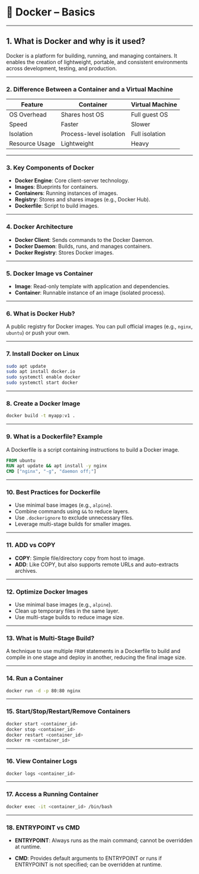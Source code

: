 # 🐳 Docker – Basics

---

## 1. What is Docker and why is it used?

Docker is a platform for building, running, and managing containers. It enables the creation of lightweight, portable, and consistent environments across development, testing, and production.

---

### 2. Difference Between a Container and a Virtual Machine

| Feature        | Container                  | Virtual Machine             |
|----------------|---------------------------|-----------------------------|
| OS Overhead    | Shares host OS             | Full guest OS               |
| Speed          | Faster                     | Slower                      |
| Isolation      | Process-level isolation    | Full isolation              |
| Resource Usage | Lightweight                | Heavy                       |

---

### 3. Key Components of Docker

- **Docker Engine**: Core client-server technology.
- **Images**: Blueprints for containers.
- **Containers**: Running instances of images.
- **Registry**: Stores and shares images (e.g., Docker Hub).
- **Dockerfile**: Script to build images.

---

### 4. Docker Architecture

- **Docker Client**: Sends commands to the Docker Daemon.
- **Docker Daemon**: Builds, runs, and manages containers.
- **Docker Registry**: Stores Docker images.

---

### 5. Docker Image vs Container

- **Image**: Read-only template with application and dependencies.
- **Container**: Runnable instance of an image (isolated process).

---

### 6. What is Docker Hub?

A public registry for Docker images. You can pull official images (e.g., `nginx`, `ubuntu`) or push your own.

---

### 7. Install Docker on Linux

```bash
sudo apt update
sudo apt install docker.io
sudo systemctl enable docker
sudo systemctl start docker
```

---

### 8. Create a Docker Image

```bash
docker build -t myapp:v1 .
```

---

### 9. What is a Dockerfile? Example

A Dockerfile is a script containing instructions to build a Docker image.

```dockerfile
FROM ubuntu
RUN apt update && apt install -y nginx
CMD ["nginx", "-g", "daemon off;"]
```

---

### 10. Best Practices for Dockerfile

- Use minimal base images (e.g., `alpine`).
- Combine commands using `&&` to reduce layers.
- Use `.dockerignore` to exclude unnecessary files.
- Leverage multi-stage builds for smaller images.

---

### 11. ADD vs COPY

- **COPY**: Simple file/directory copy from host to image.
- **ADD**: Like COPY, but also supports remote URLs and auto-extracts archives.

---

### 12. Optimize Docker Images

- Use minimal base images (e.g., `alpine`).
- Clean up temporary files in the same layer.
- Use multi-stage builds to reduce image size.

---

### 13. What is Multi-Stage Build?

A technique to use multiple `FROM` statements in a Dockerfile to build and compile in one stage and deploy in another, reducing the final image size.

---

### 14. Run a Container

```bash
docker run -d -p 80:80 nginx
```

---

### 15. Start/Stop/Restart/Remove Containers

```bash
docker start <container_id>
docker stop <container_id>
docker restart <container_id>
docker rm <container_id>
```

---

### 16. View Container Logs

```bash
docker logs <container_id>
```

---

### 17. Access a Running Container

```bash
docker exec -it <container_id> /bin/bash
```

---

### 18. ENTRYPOINT vs CMD

- **ENTRYPOINT**: Always runs as the main command; cannot be overridden at runtime.

- **CMD**: Provides default arguments to ENTRYPOINT or runs if ENTRYPOINT is not specified; can be overridden at runtime.
